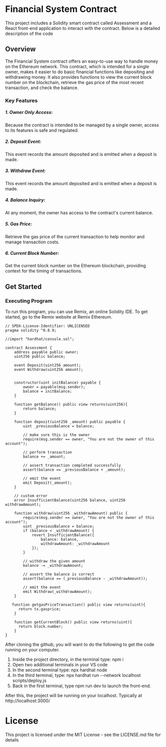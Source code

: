 # Financial System Contract 
This project includes a Solidity smart contract called Assessment and a React front-end application to interact with the contract. Below is a detailed description of the code

## Overview 
The Financial System contract offers an easy-to-use way to handle money on the Ethereum network. This contract, which is intended for a single owner, makes it easier to do basic financial functions like depositing and withdrawing money. It also provides functions to view the current block number on the blockchain, retrieve the gas price of the most recent transaction, and check the balance.

### Key Features
##### 1. Owner Only Access:
Because the contract is intended to be managed by a single owner, access to its features is safe and regulated.
##### 2. Deposit Event: 
This event records the amount deposited and is emitted when a deposit is made.
##### 3. Withdraw Event: 
This event records the amount deposited and is emitted when a deposit is made.
##### 4. Balance Inquiry: 
At any moment, the owner has access to the contract's current balance.
##### 5. Gas Price: 
Retrieve the gas price of the current transaction to help monitor and manage transaction costs.
##### 6. Current Block Number:
Get the current block number on the Ethereum blockchain, providing context for the timing of transactions. 

## Get Started
### Executing Program 
To run this program, you can use Remix, an online Solidity IDE. To get started, go to the Remix website at Remix Ethereum.


``` Solidity
// SPDX-License-Identifier: UNLICENSED
pragma solidity ^0.8.9;

//import "hardhat/console.sol";

contract Assessment {
    address payable public owner;
    uint256 public balance;

    event Deposit(uint256 amount);
    event Withdraw(uint256 amount);


    constructor(uint initBalance) payable {
        owner = payable(msg.sender);
        balance = initBalance;
    }

    function getBalance() public view returns(uint256){
        return balance;
    }

    function deposit(uint256 _amount) public payable {
        uint _previousBalance = balance;

        // make sure this is the owner
        require(msg.sender == owner, "You are not the owner of this account");

        // perform transaction
        balance += _amount;

        // assert transaction completed successfully
        assert(balance == _previousBalance + _amount);

        // emit the event
        emit Deposit(_amount);
    }

    // custom error
    error InsufficientBalance(uint256 balance, uint256 withdrawAmount);

    function withdraw(uint256 _withdrawAmount) public {
        require(msg.sender == owner, "You are not the owner of this account");
        uint _previousBalance = balance;
        if (balance < _withdrawAmount) {
            revert InsufficientBalance({
                balance: balance,
                withdrawAmount: _withdrawAmount
            });
        }

        // withdraw the given amount
        balance -= _withdrawAmount;

        // assert the balance is correct
        assert(balance == (_previousBalance - _withdrawAmount));

        // emit the event
        emit Withdraw(_withdrawAmount);
    }

   function getgasPriceTransaction() public view returns(uint){
      return tx.gasprice;
    }

    function getCurrentBlock() public view returns(uint){
      return block.number;
    }
}
```

After cloning the github, you will want to do the following to get the code running on your computer.

1. Inside the project directory, in the terminal type: npm i
2. Open two additional terminals in your VS code
3. In the second terminal type: npx hardhat node
4. In the third terminal, type: npx hardhat run --network localhost scripts/deploy.js
5. Back in the first terminal, type npm run dev to launch the front-end.

After this, the project will be running on your localhost. 
Typically at http://localhost:3000/

# License
This project is licensed under the MIT License - see the LICENSE.md file for details




